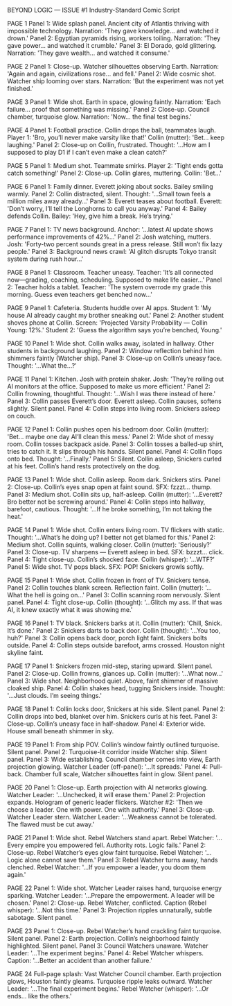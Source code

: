 BEYOND LOGIC — ISSUE #1
Industry-Standard Comic Script

PAGE 1
Panel 1: Wide splash panel. Ancient city of Atlantis thriving with impossible technology. Narration: 'They gave knowledge... and watched it drown.'
Panel 2: Egyptian pyramids rising, workers toiling. Narration: 'They gave power... and watched it crumble.'
Panel 3: El Dorado, gold glittering. Narration: 'They gave wealth... and watched it consume.'

PAGE 2
Panel 1: Close-up. Watcher silhouettes observing Earth. Narration: 'Again and again, civilizations rose... and fell.'
Panel 2: Wide cosmic shot. Watcher ship looming over stars. Narration: 'But the experiment was not yet finished.'

PAGE 3
Panel 1: Wide shot. Earth in space, glowing faintly. Narration: 'Each failure... proof that something was missing.'
Panel 2: Close-up. Council chamber, turquoise glow. Narration: 'Now... the final test begins.'

PAGE 4
Panel 1: Football practice. Collin drops the ball, teammates laugh. Player 1: 'Bro, you’ll never make varsity like that!' Collin (mutter): 'Bet… keep laughing.'
Panel 2: Close-up on Collin, frustrated. Thought: '…How am I supposed to play D1 if I can’t even make a clean catch?'

PAGE 5
Panel 1: Medium shot. Teammate smirks. Player 2: 'Tight ends gotta catch something!'
Panel 2: Close-up. Collin glares, muttering. Collin: 'Bet…'

PAGE 6
Panel 1: Family dinner. Everett joking about socks. Bailey smiling warmly.
Panel 2: Collin distracted, silent. Thought: '…Small town feels a million miles away already…'
Panel 3: Everett teases about football. Everett: 'Don’t worry, I’ll tell the Longhorns to call you anyway.'
Panel 4: Bailey defends Collin. Bailey: 'Hey, give him a break. He’s trying.'

PAGE 7
Panel 1: TV news background. Anchor: '…latest AI update shows performance improvements of 42%...'
Panel 2: Josh watching, mutters. Josh: 'Forty-two percent sounds great in a press release. Still won’t fix lazy people.'
Panel 3: Background news crawl: 'AI glitch disrupts Tokyo transit system during rush hour…'

PAGE 8
Panel 1: Classroom. Teacher uneasy. Teacher: 'It’s all connected now—grading, coaching, scheduling. Supposed to make life easier…'
Panel 2: Teacher holds a tablet. Teacher: 'The system overrode my grade this morning. Guess even teachers get benched now…'

PAGE 9
Panel 1: Cafeteria. Students huddle over AI apps. Student 1: 'My house AI already caught my brother sneaking out.'
Panel 2: Another student shoves phone at Collin. Screen: 'Projected Varsity Probability — Collin Young: 12%.' Student 2: 'Guess the algorithm says you’re benched, Young.'

PAGE 10
Panel 1: Wide shot. Collin walks away, isolated in hallway. Other students in background laughing.
Panel 2: Window reflection behind him shimmers faintly (Watcher ship).
Panel 3: Close-up on Collin’s uneasy face. Thought: '…What the…?'

PAGE 11
Panel 1: Kitchen. Josh with protein shaker. Josh: 'They’re rolling out AI monitors at the office. Supposed to make us more efficient.'
Panel 2: Collin frowning, thoughtful. Thought: '…Wish I was there instead of here.'
Panel 3: Collin passes Everett’s door. Everett asleep. Collin pauses, softens slightly. Silent panel.
Panel 4: Collin steps into living room. Snickers asleep on couch.

PAGE 12
Panel 1: Collin pushes open his bedroom door. Collin (mutter): 'Bet… maybe one day AI’ll clean this mess.'
Panel 2: Wide shot of messy room. Collin tosses backpack aside.
Panel 3: Collin tosses a balled-up shirt, tries to catch it. It slips through his hands. Silent panel.
Panel 4: Collin flops onto bed. Thought: '…Finally.'
Panel 5: Silent. Collin asleep, Snickers curled at his feet. Collin’s hand rests protectively on the dog.

PAGE 13
Panel 1: Wide shot. Collin asleep. Room dark. Snickers stirs.
Panel 2: Close-up. Collin’s eyes snap open at faint sound. SFX: fzzzt… thump.
Panel 3: Medium shot. Collin sits up, half-asleep. Collin (mutter): '…Everett? Bro better not be screwing around.'
Panel 4: Collin steps into hallway, barefoot, cautious. Thought: '…If he broke something, I’m not taking the heat.'

PAGE 14
Panel 1: Wide shot. Collin enters living room. TV flickers with static. Thought: '…What’s he doing up? I better not get blamed for this.'
Panel 2: Medium shot. Collin squints, walking closer. Collin (mutter): 'Seriously?'
Panel 3: Close-up. TV sharpens — Everett asleep in bed. SFX: bzzzt… click.
Panel 4: Tight close-up. Collin’s shocked face. Collin (whisper): '…WTF?'
Panel 5: Wide shot. TV pops black. SFX: POP! Snickers growls softly.

PAGE 15
Panel 1: Wide shot. Collin frozen in front of TV. Snickers tense.
Panel 2: Collin touches blank screen. Reflection faint. Collin (mutter): '…What the hell is going on…'
Panel 3: Collin scanning room nervously. Silent panel.
Panel 4: Tight close-up. Collin (thought): '…Glitch my ass. If that was AI, it knew exactly what it was showing me.'

PAGE 16
Panel 1: TV black. Snickers barks at it. Collin (mutter): 'Chill, Snick. It’s done.'
Panel 2: Snickers darts to back door. Collin (thought): '…You too, huh?'
Panel 3: Collin opens back door, porch light faint. Snickers bolts outside.
Panel 4: Collin steps outside barefoot, arms crossed. Houston night skyline faint.

PAGE 17
Panel 1: Snickers frozen mid-step, staring upward. Silent panel.
Panel 2: Close-up. Collin frowns, glances up. Collin (mutter): '…What now…'
Panel 3: Wide shot. Neighborhood quiet. Above, faint shimmer of massive cloaked ship.
Panel 4: Collin shakes head, tugging Snickers inside. Thought: '…Just clouds. I’m seeing things.'

PAGE 18
Panel 1: Collin locks door, Snickers at his side. Silent panel.
Panel 2: Collin drops into bed, blanket over him. Snickers curls at his feet.
Panel 3: Close-up. Collin’s uneasy face in half-shadow.
Panel 4: Exterior wide. House small beneath shimmer in sky.

PAGE 19
Panel 1: From ship POV. Collin’s window faintly outlined turquoise. Silent panel.
Panel 2: Turquoise-lit corridor inside Watcher ship. Silent panel.
Panel 3: Wide establishing. Council chamber comes into view, Earth projection glowing. Watcher Leader (off-panel): '…It spreads.'
Panel 4: Pull-back. Chamber full scale, Watcher silhouettes faint in glow. Silent panel.

PAGE 20
Panel 1: Close-up. Earth projection with AI networks glowing. Watcher Leader: '…Unchecked, it will erase them.'
Panel 2: Projection expands. Hologram of generic leader flickers. Watcher #2: 'Then we choose a leader. One with power. One with authority.'
Panel 3: Close-up. Watcher Leader stern. Watcher Leader: '…Weakness cannot be tolerated. The flawed must be cut away.'

PAGE 21
Panel 1: Wide shot. Rebel Watchers stand apart. Rebel Watcher: '…Every empire you empowered fell. Authority rots. Logic fails.'
Panel 2: Close-up. Rebel Watcher’s eyes glow faint turquoise. Rebel Watcher: '…Logic alone cannot save them.'
Panel 3: Rebel Watcher turns away, hands clenched. Rebel Watcher: '…If you empower a leader, you doom them again.'

PAGE 22
Panel 1: Wide shot. Watcher Leader raises hand, turquoise energy sparking. Watcher Leader: '…Prepare the empowerment. A leader will be chosen.'
Panel 2: Close-up. Rebel Watcher, conflicted. Caption (Rebel whisper): '…Not this time.'
Panel 3: Projection ripples unnaturally, subtle sabotage. Silent panel.

PAGE 23
Panel 1: Close-up. Rebel Watcher’s hand crackling faint turquoise. Silent panel.
Panel 2: Earth projection. Collin’s neighborhood faintly highlighted. Silent panel.
Panel 3: Council Watchers unaware. Watcher Leader: '…The experiment begins.'
Panel 4: Rebel Watcher whispers. Caption: '…Better an accident than another failure.'

PAGE 24
Full-page splash: Vast Watcher Council chamber. Earth projection glows, Houston faintly gleams. Turquoise ripple leaks outward. Watcher Leader: '…The final experiment begins.' Rebel Watcher (whisper): '…Or ends… like the others.'